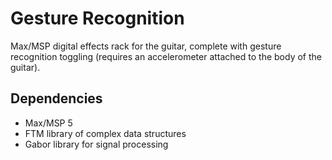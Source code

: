 Gesture Recognition
===================

Max/MSP digital effects rack for the guitar, complete with gesture recognition toggling (requires an accelerometer attached to the body of the guitar).

Dependencies
------------

* Max/MSP 5
* FTM library of complex data structures
* Gabor library for signal processing
